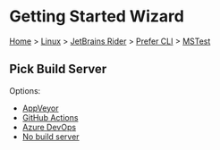 # Getting Started Wizard

[Home](/docs/wiz/readme.md) > [Linux](Linux.md) > [JetBrains Rider](Linux_Rider.md) > [Prefer CLI](Linux_Rider_Cli.md) > [MSTest](Linux_Rider_Cli_MSTest.md)

## Pick Build Server

Options:
 * [AppVeyor](Linux_Rider_Cli_MSTest_AppVeyor.md)
 * [GitHub Actions](Linux_Rider_Cli_MSTest_GitHubActions.md)
 * [Azure DevOps](Linux_Rider_Cli_MSTest_AzureDevOps.md)
 * [No build server](Linux_Rider_Cli_MSTest_None.md)
